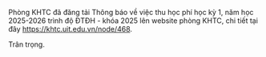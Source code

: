 Phòng KHTC đã đăng tải Thông báo về việc thu học phí học kỳ 1, năm học 2025-2026 trình độ ĐTĐH - khóa 2025 lên website phòng KHTC, chi tiết tại đây https://khtc.uit.edu.vn/node/468.

Trân trọng.
